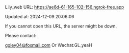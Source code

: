 Lily_web URL: https://ae6d-61-165-102-156.ngrok-free.app

Updated at: 2024-12-09 20:06:06

If you cannot open this URL, the server might be down.

Please contact: 

goley04@foxmail.com Or Wechat:GL_yeaH